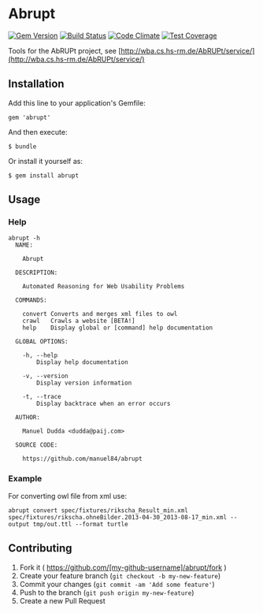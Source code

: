 # Abrupt
[![Gem Version](https://badge.fury.io/rb/abrupt.svg)](http://badge.fury.io/rb/abrupt)
[![Build Status](https://travis-ci.org/manuel84/abrupt.svg?branch=master)](https://travis-ci.org/manuel84/abrupt)
[![Code Climate](https://codeclimate.com/github/manuel84/abrupt/badges/gpa.svg)](https://codeclimate.com/github/manuel84/abrupt)
[![Test Coverage](https://codeclimate.com/github/manuel84/abrupt/badges/coverage.svg)](https://codeclimate.com/github/manuel84/abrupt)

Tools for the AbRUPt project, see [http://wba.cs.hs-rm.de/AbRUPt/service/](http://wba.cs.hs-rm.de/AbRUPt/service/)

## Installation

Add this line to your application's Gemfile:

    gem 'abrupt'

And then execute:

    $ bundle

Or install it yourself as:

    $ gem install abrupt

## Usage

### Help
```shell
abrupt -h
  NAME:

    Abrupt

  DESCRIPTION:

    Automated Reasoning for Web Usability Problems

  COMMANDS:
        
    convert Converts and merges xml files to owl                
    crawl   Crawls a website [BETA!]            
    help    Display global or [command] help documentation      

  GLOBAL OPTIONS:
        
    -h, --help 
        Display help documentation
        
    -v, --version 
        Display version information
        
    -t, --trace 
        Display backtrace when an error occurs
          
  AUTHOR:

    Manuel Dudda <dudda@paij.com>
  
  SOURCE CODE:

    https://github.com/manuel84/abrupt  
```


### Example

For converting owl file from xml use: 

```shell
abrupt convert spec/fixtures/rikscha_Result_min.xml spec/fixtures/rikscha.ohneBilder.2013-04-30_2013-08-17_min.xml --output tmp/out.ttl --format turtle
```

## Contributing

1. Fork it ( https://github.com/[my-github-username]/abrupt/fork )
2. Create your feature branch (`git checkout -b my-new-feature`)
3. Commit your changes (`git commit -am 'Add some feature'`)
4. Push to the branch (`git push origin my-new-feature`)
5. Create a new Pull Request

